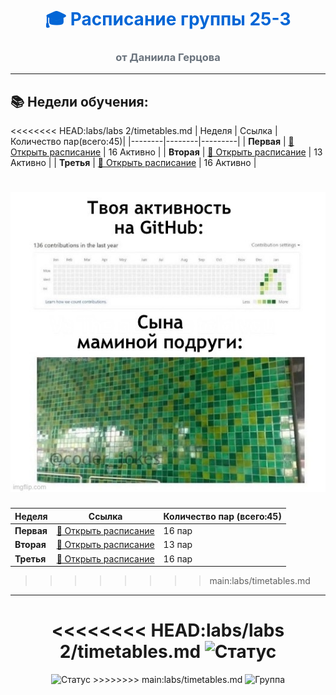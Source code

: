 <div align="center">

# <span style="color: #0366d6">🎓 Расписание группы 25-3</span>
### <span style="color: #6a737d">от Даниила Герцова</span>

</div>

---

## 📚 Недели обучения:

<<<<<<<< HEAD:labs/labs 2/timetables.md
| Неделя | Ссылка | Количество пар(всего:45)|
|--------|--------|---------|
| **Первая** | [📖 Открыть расписание](./timetable_1w.md) | 16 Активно |
| **Вторая** | [📖 Открыть расписание](./timetable_2w.md) | 13 Активно |
| **Третья** | [📖 Открыть расписание](./timetable_3w.md) | 16 Активно |

![Супер мем про гит хаб](./мемчик.jpg)
========
| Неделя | Ссылка | Количество пар (всего:45) |
|--------|--------|---------|
| **Первая** | [📖 Открыть расписание](./labs%201/timetable_1w.md) | 16 пар |
| **Вторая** | [📖 Открыть расписание](./labs%202/timetable_2w.md) | 13 пар |
| **Третья** | [📖 Открыть расписание](./labs%202/timetable_3w.md) | 16 пар |
>>>>>>>> main:labs/timetables.md

---


<div align="center">

<<<<<<<< HEAD:labs/labs 2/timetables.md
<img src="https://img.shields.io/badge/Статус-ХочуБалл-brightgreen" alt="Статус">
========
<img src="https://img.shields.io/badge/Пожалуйста-дайте доп балл-brightgreen" alt="Статус">
>>>>>>>> main:labs/timetables.md
<img src="https://img.shields.io/badge/Группа-25--3-blue" alt="Группа">


</div>
